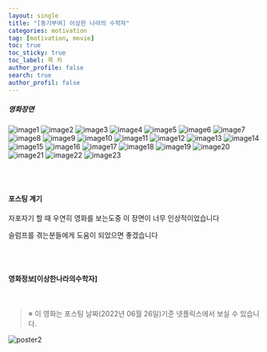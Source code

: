 ```yaml
---
layout: single
title: "[동기부여] 이상한 나라의 수학자"
categories: motivation
tag: [motivation, movie]
toc: true
toc_sticky: true
toc_label: 목 차
author_profile: false
search: true
author_profil: false
---
```


##### 영화장면

![image1](../../images/etc/motivation/In_Our_Prime/1.png)
![image2](../../images/etc/motivation/In_Our_Prime/2.png)
![image3](../../images/etc/motivation/In_Our_Prime/3.png)
![image4](../../images/etc/motivation/In_Our_Prime/4.png)
![image5](../../images/etc/motivation/In_Our_Prime/5.png)
![image6](../../images/etc/motivation/In_Our_Prime/6.png)
![image7](../../images/etc/motivation/In_Our_Prime/7.png)
![image8](../../images/etc/motivation/In_Our_Prime/8.png)
![image9](../../images/etc/motivation/In_Our_Prime/9.png)
![image10](../../images/etc/motivation/In_Our_Prime/10.png)
![image11](../../images/etc/motivation/In_Our_Prime/11.png)
![image12](../../images/etc/motivation/In_Our_Prime/12.png)
![image13](../../images/etc/motivation/In_Our_Prime/13.png)
![image14](../../images/etc/motivation/In_Our_Prime/14.png)
![image15](../../images/etc/motivation/In_Our_Prime/15.png)
![image16](../../images/etc/motivation/In_Our_Prime/16.png)
![image17](../../images/etc/motivation/In_Our_Prime/17.png)
![image18](../../images/etc/motivation/In_Our_Prime/18.png)
![image19](../../images/etc/motivation/In_Our_Prime/19.png)
![image20](../../images/etc/motivation/In_Our_Prime/20.png)
![image21](../../images/etc/motivation/In_Our_Prime/21.png)
![image22](../../images/etc/motivation/In_Our_Prime/22.png)
![image23](../../images/etc/motivation/In_Our_Prime/23.png)

<br>
<br>

#### 포스팅 계기

자포자기 할 때 우연히 영화를 보는도중 이 장면이 너무 인상적이었습니다

슬럼프를 겪는분들에게 도움이 되었으면 좋겠습니다

<br>
<br>

#### 영화정보[이상한나라의수학자]

<br>

> ※ 이 영화는 포스팅 날짜(2022년 06월 26일)기준 넷플릭스에서 보실 수 있습니다.

![poster2](../../images/etc/motivation/In_Our_Prime/poster2.jpeg)
